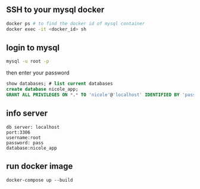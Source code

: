 ## SSH to your mysql docker
```sh
docker ps # to find the docker id of mysql container
docker exec -it <docker_id> sh 
```

## login to mysql
```sh
mysql -u root -p
```

then enter your password

```sql
show databases; # list current databases
create database nicole_app;
GRANT ALL PRIVILEGES ON *.* TO 'nicole'@'localhost' IDENTIFIED BY 'password';
```
##  info server
```
db server: localhost
port:3306
username:root
password: pass
database:nicole_app
```


## run docker image
```
docker-compose up --build
```
